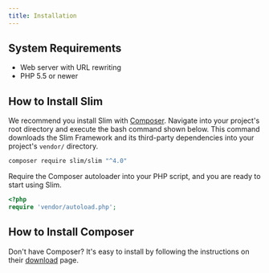 ```yaml
---
title: Installation
---
```


## System Requirements

* Web server with URL rewriting
* PHP 5.5 or newer

## How to Install Slim

We recommend you install Slim with [Composer](https://getcomposer.org/).
Navigate into your project's root directory and execute the bash command
shown below. This command downloads the Slim Framework and its third-party
dependencies into your project's `vendor/` directory.

```bash
composer require slim/slim "^4.0"
```

Require the Composer autoloader into your PHP script, and you are ready
to start using Slim.

```php
<?php
require 'vendor/autoload.php';
```

## How to Install Composer

Don't have Composer? It's easy to install by following the instructions on their [download](https://getcomposer.org/download/) page.
